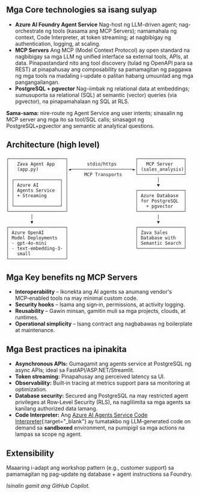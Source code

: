 ## Mga Core technologies sa isang sulyap

- **Azure AI Foundry Agent Service**
  Nag-host ng LLM-driven agent; nag-orchestrate ng tools (kasama ang MCP Servers); namamahala ng context, Code Interpreter, at token streaming; at nagbibigay ng authentication, logging, at scaling.
- **MCP Servers**
  Ang MCP (Model Context Protocol) ay open standard na nagbibigay sa mga LLM ng unified interface sa external tools, APIs, at data. Pinapastandard nito ang tool discovery (tulad ng OpenAPI para sa REST) at pinapahusay ang composability sa pamamagitan ng paggawa ng mga tools na madaling i-update o palitan habang umuunlad ang mga pangangailangan.
- **PostgreSQL + pgvector**
  Nag-iimbak ng relational data at embeddings; sumusuporta sa relational (SQL) at semantic (vector) queries (via pgvector), na pinapamahalaan ng SQL at RLS.

**Sama-sama:** nire-route ng Agent Service ang user intents; sinasalin ng MCP server ang mga ito sa tool/SQL calls; sinasagot ng PostgreSQL+pgvector ang semantic at analytical questions.

## Architecture (high level)

```plaintext
┌─────────────────────┐                         ┌─────────────────┐
│   Zava Agent App    │       stdio/https       │   MCP Server    │
│   (app.py)          │◄───────────────────────►│ (sales_analysis)│
│                     │      MCP Transports     └─────────────────┘
│ ┌─────────────────┐ │                                 │
│ │ Azure AI        │ │                                 ▼
│ │ Agents Service  │ │                         ┌─────────────────┐
│ │ + Streaming     │ │                         │ Azure Database  │
│ │                 │ │                         │ for PostgreSQL  │
│ └─────────────────┘ │                         │   + pgvector    │
└─────────────────────┘                         └─────────────────┘
         │                                              |
         ▼                                              ▼
┌─────────────────────┐                         ┌─────────────────┐
│ Azure OpenAI        │                         │ Zava Sales      │
│ Model Deployments   │                         │ Database with   │
│ - gpt-4o-mini       │                         │ Semantic Search │
│ - text-embedding-3- │                         └─────────────────┘
│   small             │
└─────────────────────┘
```

## Mga Key benefits ng MCP Servers

- **Interoperability** – Ikonekta ang AI agents sa anumang vendor's MCP‑enabled tools na may minimal custom code.
- **Security hooks** – Isama ang sign‑in, permissions, at activity logging.
- **Reusability** – Gawin minsan, gamitin muli sa mga projects, clouds, at runtimes.
- **Operational simplicity** – Isang contract ang nagbabawas ng boilerplate at maintenance.

## Mga Best practices na ipinakita

- **Asynchronous APIs:** Gumagamit ang agents service at PostgreSQL ng async APIs; ideal sa FastAPI/ASP.NET/Streamlit.
- **Token streaming:** Pinapahusay ang perceived latency sa UI.
- **Observability:** Built‑in tracing at metrics support para sa monitoring at optimization.
- **Database security:** Secured ang PostgreSQL na may restricted agent privileges at Row‑Level Security (RLS), na naglilimita sa mga agents sa kanilang authorized data lamang.
- **Code Interpreter:** Ang [Azure AI Agents Service Code Interpreter](https://learn.microsoft.com/azure/ai-services/agents/how-to/tools/code-interpreter?view=azure-python-preview&tabs=python&pivots=overview){:target="_blank"} ay tumatakbo ng LLM‑generated code on demand sa **sandboxed** environment, na pumipigil sa mga actions na lampas sa scope ng agent.

## Extensibility

Maaaring i-adapt ang workshop pattern (e.g., customer support) sa pamamagitan ng pag-update ng database + agent instructions sa Foundry.

*Isinalin gamit ang GitHub Copilot.*
